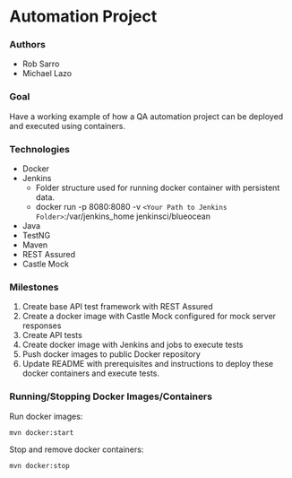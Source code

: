 # Automation Project

### Authors
- Rob Sarro
- Michael Lazo

### Goal
Have a working example of how a QA automation project can be deployed and executed using containers.

### Technologies
- Docker
- Jenkins
    - Folder structure used for running docker container with persistent data.
    - docker run -p 8080:8080 -v `<Your Path to Jenkins Folder>`:/var/jenkins_home jenkinsci/blueocean
- Java
- TestNG
- Maven
- REST Assured
- Castle Mock

### Milestones
1. Create base API test framework with REST Assured
2. Create a docker image with Castle Mock configured for mock server responses
4. Create API tests
5. Create docker image with Jenkins and jobs to execute tests
6. Push docker images to public Docker repository
7. Update README with prerequisites and instructions to deploy these docker containers and execute tests.

### Running/Stopping Docker Images/Containers
Run docker images:
```
mvn docker:start
```

Stop and remove docker containers:
```
mvn docker:stop
```